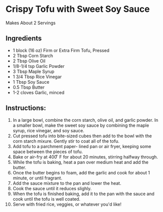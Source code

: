 # Crispy Tofu with Sweet Soy Sauce #

Makes About 2 Servings

## Ingredients ##

- 1 block (16 oz) Firm or Extra Firm Tofu, Pressed
- 2 Tbsp Corn Starch
- 2 Tbsp Olive Oil
- 1/8-1/4 tsp Garlic Powder
- 3 Tbsp Maple Syrup
- 1 3/4 Tbsp Rice Vinegar
- 1 Tbsp Soy Sauce
- 0.5 Tbsp Butter
- 1-2 cloves Garlic, minced

## Instructions: ##

1. In a large bowl, combine the corn starch, olive oil, and garlic powder. In a smaller bowl, make the sweet soy sauce by combining the maple syrup, rice vinegar, and soy sauce.
2. Cut pressed tofu into bite-sized cubes then add to the bowl with the corn starch mixure. Gently stir to coat all of the tofu.
3. Add tofu to a parchment paper- lined pan or air fryer, keeping some space between the pieces of tofu.
4. Bake or air-fry at 400 ͦ F for about 20 minutes, stirring halfway through.
5. While the tofu is baking, heat a pan over medium heat and add the butter.
6. Once the butter begins to foam, add the garlic and cook for about 1 minute, or until fragrant.
7. Add the sauce mixture to the pan and lower the heat.
8. Cook the sauce until it reduces slighly. 
9. When the tofu is finished baking, add it to the pan with the sauce and cook until the tofu is well coated.
10. Serve with fried rice, veggies, or whatever you'd like!